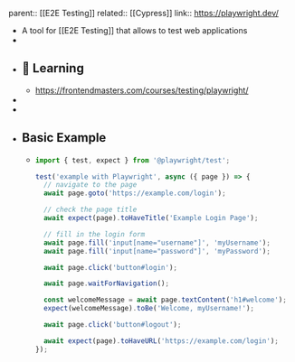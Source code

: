 parent:: [[E2E Testing]]
related:: [[Cypress]]
link:: https://playwright.dev/

- A tool for [[E2E Testing]] that allows to test web applications
-
- ## 📔 Learning
	- https://frontendmasters.com/courses/testing/playwright/
-
-
- ## Basic Example
	- ```js
	  import { test, expect } from '@playwright/test';
	  
	  test('example with Playwright', async ({ page }) => {
	    // navigate to the page
	    await page.goto('https://example.com/login');
	  
	    // check the page title
	    await expect(page).toHaveTitle('Example Login Page');
	  
	    // fill in the login form
	    await page.fill('input[name="username"]', 'myUsername');
	    await page.fill('input[name="password"]', 'myPassword');
	  
	    await page.click('button#login');
	  
	    await page.waitForNavigation();
	  
	    const welcomeMessage = await page.textContent('h1#welcome');
	    expect(welcomeMessage).toBe('Welcome, myUsername!');
	  
	    await page.click('button#logout');
	  
	    await expect(page).toHaveURL('https://example.com/login');
	  });
	  
	  ```